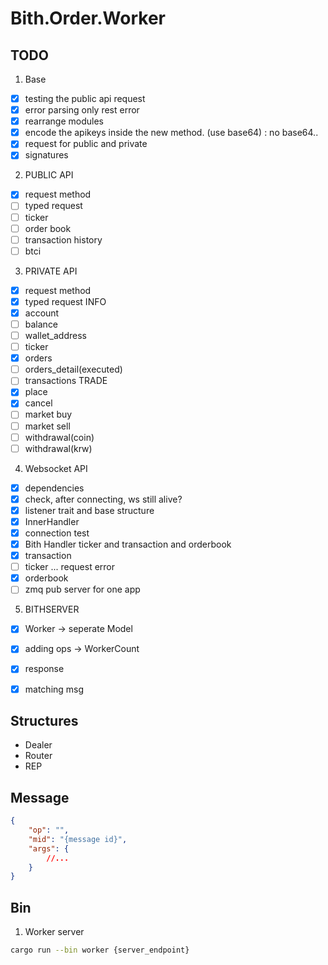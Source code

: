 # Bith.Order.Worker


## TODO

1. Base
*  [x] testing the public api request 
*  [x] error parsing only rest error
*  [x] rearrange modules
*  [x] encode the apikeys inside the new method. (use base64) : no base64..
*  [x] request for public and private
*  [x] signatures

2. PUBLIC API
*  [x] request method
*  [ ] typed request
*  [ ] ticker
*  [ ] order book
*  [ ] transaction history
*  [ ] btci

3. PRIVATE API
*  [x] request method
*  [x] typed request
INFO
*  [x] account
*  [ ] balance
*  [ ] wallet_address
*  [ ] ticker
*  [x] orders
*  [ ] orders_detail(executed)
*  [ ] transactions
TRADE
*  [x] place 
*  [x] cancel
*  [ ] market buy
*  [ ] market sell
*  [ ] withdrawal(coin)
*  [ ] withdrawal(krw)

4. Websocket API
*  [x] dependencies
*  [x] check, after connecting, ws still alive?
*  [x] listener trait and base structure
*  [x] InnerHandler
*  [x] connection test
*  [x] Bith Handler ticker and transaction and orderbook
*  [x] transaction
*  [ ] ticker ... request error
*  [x] orderbook
*  [ ] zmq pub server for one app

5. BITHSERVER
*  [x] Worker -> seperate Model
*  [x] adding ops -> WorkerCount
*  [x] response
*  [x] matching msg
 


## Structures
- Dealer
- Router
- REP


## Message

```json
{
	"op": "",
	"mid": "{message id}",
	"args": {
		//...
	}
}
```

## Bin


1. Worker server
```bash
cargo run --bin worker {server_endpoint}
```
